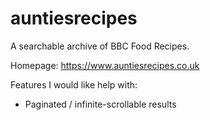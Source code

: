 # auntiesrecipes
A searchable archive of BBC Food Recipes.

Homepage: https://www.auntiesrecipes.co.uk

Features I would like help with:

* Paginated / infinite-scrollable results
